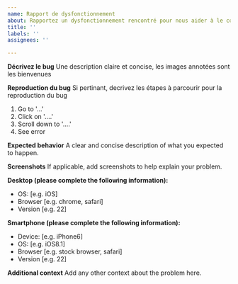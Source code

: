 ```yaml
---
name: Rapport de dysfonctionnement
about: Rapportez un dysfonctionnement rencontré pour nous aider à le corriger
title: ''
labels: ''
assignees: ''

---
```


**Décrivez le bug**
Une description claire et concise, les images annotées sont les bienvenues

**Reproduction du bug**
Si pertinant, decrivez les étapes à parcourir pour la reproduction du bug
1. Go to '...'
2. Click on '....'
3. Scroll down to '....'
4. See error

**Expected behavior**
A clear and concise description of what you expected to happen.

**Screenshots**
If applicable, add screenshots to help explain your problem.

**Desktop (please complete the following information):**
 - OS: [e.g. iOS]
 - Browser [e.g. chrome, safari]
 - Version [e.g. 22]

**Smartphone (please complete the following information):**
 - Device: [e.g. iPhone6]
 - OS: [e.g. iOS8.1]
 - Browser [e.g. stock browser, safari]
 - Version [e.g. 22]

**Additional context**
Add any other context about the problem here.
